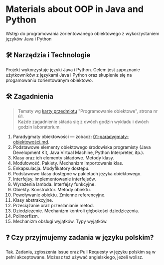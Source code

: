 # Materials about OOP in Java and Python
Wstęp do programowania zorientowanego obiektowego z wykorzystaniem języków Java i Python


## 🛠 Narzędzia i Technologie
Projekt wykorzystuje języki Java i Python. Celem jest zapoznanie użytkowników z językami Java i Python oraz skupienie się na progamowaniu zorientowanym obiektowo.  

## 🛠 Zagadnienia
> Tematy wg [karty przedmiotu](https://wi.umg.edu.pl/sites/default/files/zalaczniki/karty_przedmiotow_informatyka_wi_umg_i_stop_st_2025-26.pdf) "Programowanie obiektowe", strona nr 61.  
> Każde zagadnienie składa się z dwóch godzin wykładu i dwóch godzin laboratorium.  

1. Paradygmaty obiektowości — zobacz: [01-paradygmaty-obiektowości.md](./01-paradygmaty-obiektowości.md).  
2. Podstawowe elementy obiektowego środowiska programisty (Java Development Kit, Java Virtual Machine, Python Interpreter, itp.).  
3. Klasy oraz ich elementy składowe. Metody klasy.  
4. Modułowość. Pakiety. Mechanizm importowania klas.  
5. Enkapsulacja. Modyfikatory dostępu.  
6. Podstawowe klasy dostępne w pakietach języka obiektowego.  
7. Interfejsy. Implementowanie interfejsów.  
8. Wyrażenia lambda. Interfejsy funkcyjne.  
9. Obiekty. Konstruktor. Metody obiektu.  
10. Powoływanie obiektu. Zmienne referencyjne.  
11. Klasy abstrakcyjne.  
12. Przeciążanie oraz przesłanianie metod.  
13. Dziedziczenie. Mechanizm kontroli głębokości dziedziczenia.  
14. Polimorfizm.  
15. Mechanizm obsługi wyjątków. Typy wyjątków.  

## ❓ Czy przyjmujemy zadania w języku polskim?
Tak. Zadania, zgłoszenia Issue oraz Pull Requesty w języku polskim są w pełni akceptowane. Możesz też używać angielskiego, jeżeli wolisz.

